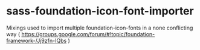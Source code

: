 sass-foundation-icon-font-importer
==================================

Mixings used to import multiple foundation-icon-fonts in a none conflicting way ( https://groups.google.com/forum/#!topic/foundation-framework-/Jj9zfn-IQbs )
